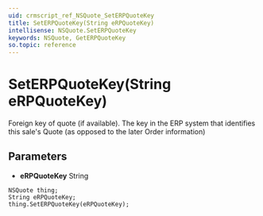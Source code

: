 ```yaml
---
uid: crmscript_ref_NSQuote_SetERPQuoteKey
title: SetERPQuoteKey(String eRPQuoteKey)
intellisense: NSQuote.SetERPQuoteKey
keywords: NSQuote, GetERPQuoteKey
so.topic: reference
---
```


# SetERPQuoteKey(String eRPQuoteKey)

Foreign key of quote (if available). The key in the ERP system that identifies this sale's Quote (as opposed to the later Order information)

## Parameters

* **eRPQuoteKey** String

```crmscript
NSQuote thing;
String eRPQuoteKey;
thing.SetERPQuoteKey(eRPQuoteKey);
```

